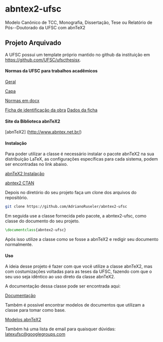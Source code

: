 abntex2-ufsc
=================

Modelo Canônico de TCC, Monografia,  Dissertação, Tese ou Relatório de Pós--Doutorado da UFSC com abnTeX2

## Projeto Arquivado

A UFSC possui um template próprio mantido no github da instituição em https://github.com/UFSC/ufscthesisx.

#### Normas da UFSC para trabalhos acadêmicos
[Geral](http://portal.bu.ufsc.br/normalizacao/)

[Capa](http://www.bu.ufsc.br/design/Guia_Rapido_Diagramacao_Trabalhos_Academicos.pdf)

[Normas em docx](http://www.bu.ufsc.br/design/TemplateTrabalhoAcademico.docx)


[Ficha de identificação da obra](http://portal.bu.ufsc.br/servicos/ficha-de-identificacao-da-obra/)
[Dados da ficha](http://ficha.bu.ufsc.br/)

#### Site da Biblioteca abnTeX2
[abnTeX2] (http://www.abntex.net.br/)

#### Instalação

Para poder utilizar a classe é necessário instalar o pacote abnTeX2 na sua
distribuição LaTeX, as configurações específicas para cada sistema, podem ser
encontradas no link abaixo.

[abnTeX2 Instalação](https://github.com/abntex/abntex2/wiki/Instalacao)

[abntex2 CTAN](http://www.ctan.org/pkg/abntex2)

Depois no diretório do seu projeto faça um clone dos arquivos do repositório.

```bash
git clone https://github.com/AdrianoRuseler/abntex2-ufsc
```

Em seguida use a classe fornecida pelo pacote, a abntex2-ufsc, como classe do
documento do seu projeto.

```latex
\documentclass{abntex2-ufsc}
```

Após isso utilize a classe como se fosse a abnTeX2 e redigir seu documento
normalmente.

#### Uso

A ideia desse projeto é fazer com que você utilize a classe abnTeX2, mas
com costumizações voltadas para as teses da UFSC, fazendo com que o seu uso
seja idêntico ao uso direto da classe abnTeX2.

A documentação dessa classe pode ser encontrada aqui:

[Documentação](https://www.ctan.org/pkg/abntex2)

Também é possível encontrar modelos de documentos que utilizam a classe para
tomar como base.

[Modelos
abnTeX2](https://www.ctan.org/pkg/abntex2)

Também há uma lista de email para quaisquer dúvidas:
[latexufsc@googlegroups.com](mailto:latexufsc@googlegroups.com)

